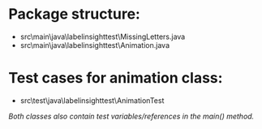 # **Package structure:**

- src\main\java\labelinsighttest\MissingLetters.java
- src\main\java\labelinsighttest\Animation.java

# **Test cases for animation class:**

- src\test\java\labelinsighttest\AnimationTest

*Both classes also contain test variables/references in the main() method.*
